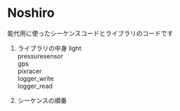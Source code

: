 # Noshiro

能代用に使ったシーケンスコードとライブラリのコードです

1. ライブラリの中身
light  
pressuresensor  
gps  
pixracer  
logger_write  
logger_read  



3. シーケンスの順番
   
